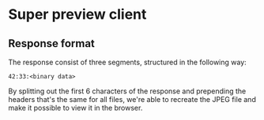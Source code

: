 # Super preview client

## Response format
The response consist of three segments, structured in the following way:

```
42:33:<binary data>
```

By splitting out the first 6 characters of the response and prepending the headers that's the same for all files, we're able to recreate the JPEG file and make it possible to view it in the browser.